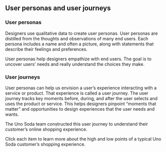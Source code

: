 ## User personas and user journeys

### User personas

Designers use qualitative data to create user personas. User personas are distilled from the thoughts and observations of many end users. Each persona includes a name and often a picture, along with statements that describe their feelings and preferences.

User personas help designers empathize with end users. The goal is to uncover users’ needs and really understand the choices they make.

### User journeys

User personas can help us envision a user’s experience interacting with a service or product. That experience is called a user journey. The user journey tracks key moments before, during, and after the user selects and uses the product or service. This helps designers pinpoint “moments that matter” and opportunities to design experiences that the user needs and wants.

The Uno Soda team constructed this user journey to understand their customer’s online shopping experience.

Click each item to learn more about the high and low points of a typical Uno Soda customer’s shopping experience.


